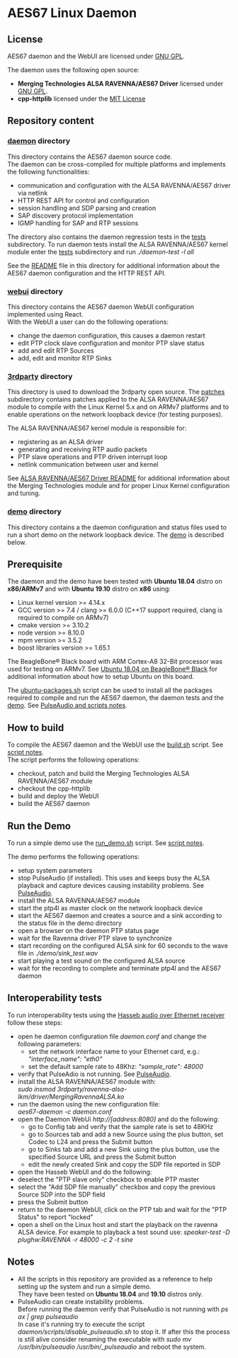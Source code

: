 # AES67 Linux Daemon 

## License ##

AES67 daemon and the WebUI are licensed under [GNU GPL](https://www.gnu.org/licenses/gpl-3.0.en.html).

The daemon uses the following open source:

* **Merging Technologies ALSA RAVENNA/AES67 Driver** licensed under [GNU GPL](https://www.gnu.org/licenses/gpl-3.0.en.html).
* **cpp-httplib** licensed under the [MIT License](https://github.com/yhirose/cpp-httplib/blob/master/LICENSE)

## Repository content ##

### [daemon](daemon) directory ###

This directory contains the AES67 daemon source code.     
The daemon can be cross-compiled for multiple platforms and implements the following functionalities:

* communication and configuration with the ALSA RAVENNA/AES67 driver via netlink  
* HTTP REST API for control and configuration
* session handling and SDP parsing and creation
* SAP discovery protocol implementation
* IGMP handling for SAP and RTP sessions

The directory also contains the daemon regression tests in the [tests](daemon/tests) subdirectory.  To run daemon tests install the ALSA RAVENNA/AES67 kernel module enter the [tests](daemon/tests) subdirectory and run *./daemon-test -l all*    

See the [README](daemon/README.md) file in this directory for additional information about the AES67 daemon configuration and the HTTP REST API.

### [webui](webui) directory ###

This directory contains the AES67 daemon WebUI configuration implemented using React.    
With the WebUI a user can do the following operations:

* change the daemon configuration, this causes a daemon restart
* edit PTP clock slave configuration and monitor PTP slave status
* add and edit RTP Sources
* add, edit and monitor RTP Sinks

### [3rdparty](3rdparty) directory ###

This directory is used to download the 3rdparty open source.
The [patches](3rdparty/patches) subdirectory contains patches applied to the ALSA RAVENNA/AES67 module to compile with the Linux Kernel 5.x and on ARMv7 platforms and to enable operations on the network loopback device (for testing purposes).

 The ALSA RAVENNA/AES67 kernel module is responsible for:

* registering as an ALSA driver
* generating and receiving RTP audio packets
* PTP slave operations and PTP driven interrupt loop
* netlink communication between user and kernel

See [ALSA RAVENNA/AES67 Driver README](https://bitbucket.org/MergingTechnologies/ravenna-alsa-lkm/src/master/README.md) for additional information about the Merging Technologies module and for proper Linux Kernel configuration and tuning.

### [demo](demo) directory ###

This directory contains a the daemon configuration and status files used to run a short demo on the network loopback device. The [demo](#demo) is described below.

## Prerequisite ##
The daemon and the demo have been tested with **Ubuntu 18.04** distro on **x86/ARMv7** and with **Ubuntu 19.10** distro on **x86** using:

* Linux kernel version >= 4.14.x
* GCC  version >= 7.4 / clang >= 6.0.0 (C++17 support required, clang is required to compile on ARMv7)
* cmake version >= 3.10.2
* node version >= 8.10.0
* mpm version >= 3.5.2
* boost libraries version >= 1.65.1

The BeagleBone® Black board with ARM Cortex-A8 32-Bit processor was used for testing on ARMv7.
See [Ubuntu 18.04 on BeagleBone® Black](https://elinux.org/BeagleBoardUbuntu) for additional information about how to setup Ubuntu on this board.

The [ubuntu-packages.sh](ubuntu-packages.sh) script can be used to install all the packages required to compile and run the AES67 daemon, the daemon tests and the [demo](#demo). See [PulseAudio and scripts notes](#notes).
 
## How to build ##
To compile the AES67 daemon and the WebUI use the [build.sh](build.sh) script. See [script notes](#notes).    
The script performs the following operations:    

* checkout, patch and build the Merging Technologies ALSA RAVENNA/AES67 module
* checkout the cpp-httplib
* build and deploy the WebUI
* build the AES67 daemon

## Run the Demo ##
<a name="demo"></a>
To run a simple demo use the [run\_demo.sh](run_demo.sh) script. See [script notes](#notes).

The demo performs the following operations:

* setup system parameters
* stop PulseAudio (if installed). This uses and keeps busy the ALSA playback and capture devices causing instability problems. See [PulseAudio](#notes).
* install the ALSA RAVENNA/AES67 module
* start the ptp4l as master clock on the network loopback device
* start the AES67 daemon and creates a source and a sink according to the status file in the demo directory
* open a browser on the daemon PTP status page
* wait for the Ravenna driver PTP slave to synchronize
* start recording on the configured ALSA sink for 60 seconds to the wave file in *./demo/sink_test.wav*
* start playing a test sound on the configured ALSA source
* wait for the recording to complete and terminate ptp4l and the AES67 daemon

## Interoperability tests ##
To run interoperability tests using the [Hasseb audio over Ethernet receiver](http://hasseb.fi/shop2/index.php?route=product/product&product_id=62) follow these steps:

* open he daemon configuration file *daemon.conf* and change the following parameters:
  * set the network interface name to your Ethernet card, e.g.: *"interface\_name": "eth0"*
  * set the default sample rate to 48Khz: *"sample\_rate": 48000*
* verify that PulseAdio is not running. See [PulseAudio](#notes).
* install the ALSA RAVENNA/AES67 module with:     
    *sudo insmod 3rdparty/ravenna-alsa-lkm/driver/MergingRavennaALSA.ko*
* run the daemon using the new configuration file:     
    *aes67-daemon -c daemon.conf*
* open the Daemon WebUi *http://[address:8080]* and do the following:
  * go to Config tab and verify that the sample rate is set to 48KHz
  * go to Sources tab and add a new Source using the plus button, set Codec to L24 and press the Submit button
  * go to Sinks tab and add a new Sink using the plus button, use the specified Source URL and press the Submit button
  * edit the newly created Sink and copy the SDP file reported in SDP
* open the Hasseb WebUI and do the following:
 * deselect the "PTP slave only" checkbox to enable PTP master
 * select the "Add SDP file manually" checkbox and copy the previous Source SDP into the SDP field
 * press the Submit button
* return to the daemon WebUI, click on the PTP tab and wait for the "PTP Status" to report "locked"
* open a shell on the Linux host and start the playback on the ravenna ALSA device. For example to playback a test sound use: *speaker-test -D plughw:RAVENNA -r 48000 -c 2 -t sine*

## Notes ##
<a name="notes"></a>

* All the scripts in this repository are provided as a reference to help setting up the system and run a simple demo.    
  They have been tested on **Ubuntu 18.04** and **19.10** distros only.    
* PulseAudio can create instability problems.    
Before running the daemon verify that PulseAudio is not running with  *ps ax | grep pulseaudio*     
In case it's running try to execute the script *daemon/scripts/disable_pulseaudio.sh* to stop it. If after this the process is still alive consider renaming the executable with *sudo mv /usr/bin/pulseaudio /usr/bin/_pulseaudio* and reboot the system.


